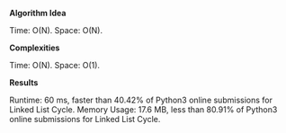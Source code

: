 **Algorithm Idea**

Time: O(N).
Space: O(N).

**Complexities**

Time: O(N).
Space: O(1).

**Results**

Runtime: 60 ms, faster than 40.42% of Python3 online submissions for Linked List Cycle.
Memory Usage: 17.6 MB, less than 80.91% of Python3 online submissions for Linked List Cycle.


